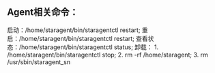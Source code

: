 ## Agent相关命令：

启动：/home/staragent/bin/staragentctl restart;
重启：/home/staragent/bin/staragentctl restart;
查看状态：/home/staragent/bin/staragentctl status;
卸载：
    1. /home/staragent/bin/staragentctl stop;
    2. rm -rf /home/staragent;
    3. rm /usr/sbin/staragent_sn